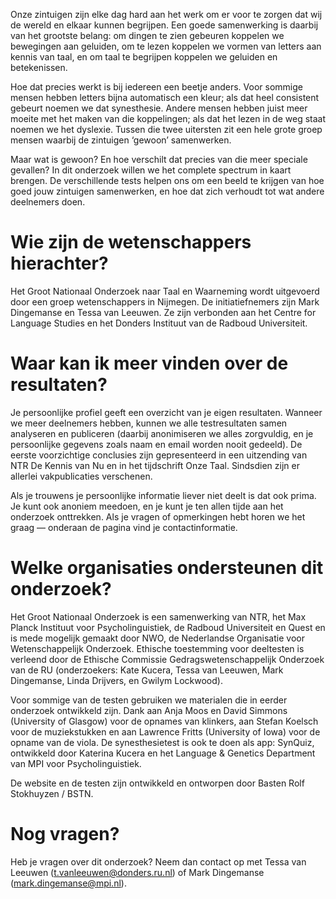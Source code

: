 <p class="big">Onze zintuigen zijn elke dag hard aan het werk om er voor te zorgen dat wij de wereld en elkaar kunnen begrijpen. Een goede samenwerking is daarbij van het grootste belang: om dingen te zien gebeuren koppelen we bewegingen aan geluiden, om te lezen koppelen we vormen van letters aan kennis van taal, en om taal te begrijpen koppelen we geluiden en betekenissen.</p>

Hoe dat precies werkt is bij iedereen een beetje anders. Voor sommige mensen hebben letters bijna automatisch een kleur; als dat heel consistent gebeurt noemen we dat synesthesie. Andere mensen hebben juist meer moeite met het maken van die koppelingen; als dat het lezen in de weg staat noemen we het dyslexie. Tussen die twee uitersten zit een hele grote groep mensen waarbij de zintuigen ‘gewoon’ samenwerken.

Maar wat is gewoon? En hoe verschilt dat precies van die meer speciale gevallen? In dit onderzoek willen we het complete spectrum in kaart brengen. De verschillende tests helpen ons om een beeld te krijgen van hoe goed jouw zintuigen samenwerken, en hoe dat zich verhoudt tot wat andere deelnemers doen.

# Wie zijn de wetenschappers hierachter?

Het Groot Nationaal Onderzoek naar Taal en Waarneming wordt uitgevoerd door een groep wetenschappers in Nijmegen. De initiatiefnemers zijn Mark Dingemanse en Tessa van Leeuwen. Ze zijn verbonden aan het Centre for Language Studies en het Donders Instituut van de Radboud Universiteit.

# Waar kan ik meer vinden over de resultaten?

Je persoonlijke profiel geeft een overzicht van je eigen resultaten. Wanneer we meer deelnemers hebben, kunnen we alle testresultaten samen analyseren en publiceren (daarbij anonimiseren we alles zorgvuldig, en je persoonlijke gegevens zoals naam en email worden nooit gedeeld). De eerste voorzichtige conclusies zijn gepresenteerd in een uitzending van NTR De Kennis van Nu en in het tijdschrift Onze Taal. Sindsdien zijn er allerlei vakpublicaties verschenen.

Als je trouwens je persoonlijke informatie liever niet deelt is dat ook prima. Je kunt ook anoniem meedoen, en je kunt je ten allen tijde aan het onderzoek onttrekken. Als je vragen of opmerkingen hebt horen we het graag — onderaan de pagina vind je contactinformatie.

# Welke organisaties ondersteunen dit onderzoek?

Het Groot Nationaal Onderzoek is een samenwerking van NTR, het Max Planck Instituut voor Psycholinguistiek, de Radboud Universiteit en Quest en is mede mogelijk gemaakt door NWO, de Nederlandse Organisatie voor Wetenschappelijk Onderzoek. Ethische toestemming voor deeltesten is verleend door de Ethische Commissie Gedragswetenschappelijk Onderzoek van de RU (onderzoekers: Kate Kucera, Tessa van Leeuwen, Mark Dingemanse, Linda Drijvers, en Gwilym Lockwood).

Voor sommige van de testen gebruiken we materialen die in eerder onderzoek ontwikkeld zijn. Dank aan Anja Moos en David Simmons (University of Glasgow) voor de opnames van klinkers, aan Stefan Koelsch voor de muziekstukken en aan Lawrence Fritts (University of Iowa) voor de opname van de viola. De synesthesietest is ook te doen als app: SynQuiz, ontwikkeld door Katerina Kucera en het Language & Genetics Department van MPI voor Psycholinguistiek.

De website en de testen zijn ontwikkeld en ontworpen door Basten Rolf Stokhuyzen / BSTN.

# Nog vragen?

Heb je vragen over dit onderzoek? Neem dan contact op met Tessa van Leeuwen (t.vanleeuwen@donders.ru.nl) of Mark Dingemanse (mark.dingemanse@mpi.nl).
